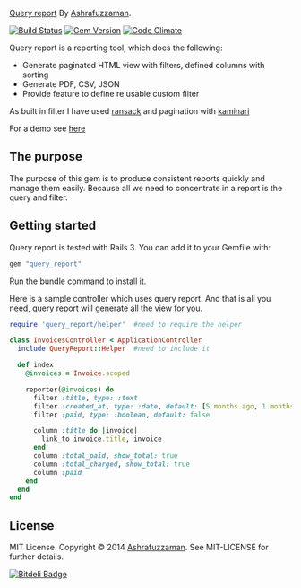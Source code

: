 [Query report](http://ashrafuzzaman.github.io/query_report/) By [Ashrafuzzaman](http://ashrafuzzaman.github.io).

[![Build Status](https://api.travis-ci.org/ashrafuzzaman/query_report.png?branch=master)](http://travis-ci.org/ashrafuzzaman/query_report)
[![Gem Version](https://badge.fury.io/rb/query_report.png)](http://badge.fury.io/rb/query_report)
[![Code Climate](https://codeclimate.com/github/ashrafuzzaman/query_report.png)](https://codeclimate.com/github/ashrafuzzaman/query_report)

Query report is a reporting tool, which does the following:

* Generate paginated HTML view with filters, defined columns with sorting
* Generate PDF, CSV, JSON
* Provide feature to define re usable custom filter

As built in filter I have used [ransack](https://github.com/ernie/ransack) and pagination with [kaminari](https://github.com/amatsuda/kaminari)

For a demo see [here](http://query-report-demo.herokuapp.com)

## The purpose
The purpose of this gem is to produce consistent reports quickly and manage them easily. Because all we need to
concentrate in a report is the query and filter.

## Getting started
Query report is tested with Rails 3. You can add it to your Gemfile with:

```ruby
gem "query_report"
```

Run the bundle command to install it.

Here is a sample controller which uses query report. And that is all you need, query report will generate all the view for you.

```ruby
require 'query_report/helper'  #need to require the helper

class InvoicesController < ApplicationController
  include QueryReport::Helper  #need to include it

  def index
    @invoices = Invoice.scoped

    reporter(@invoices) do
      filter :title, type: :text
      filter :created_at, type: :date, default: [5.months.ago, 1.months.from_now]
      filter :paid, type: :boolean, default: false

      column :title do |invoice|
        link_to invoice.title, invoice
      end
      column :total_paid, show_total: true
      column :total_charged, show_total: true
      column :paid
    end
  end
end
```

## License
MIT License. Copyright © 2014 [Ashrafuzzaman](http://ashrafuzzaman.github.io). See MIT-LICENSE for further details.

[![Bitdeli Badge](https://d2weczhvl823v0.cloudfront.net/ashrafuzzaman/query_report/trend.png)](https://bitdeli.com/free "Bitdeli Badge")

